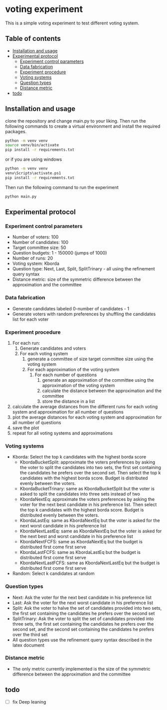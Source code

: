 # voting experiment

This is a simple voting experiment to test different voting system.

## Table of contents

- [Installation and usage](#installation-and-usage)
- [Experimental protocol](#experimental-protocol)
    - [Experiment control parameters](#experiment-control-parameters)
    - [Data fabrication](#data-fabrication)
    - [Experiment procedure](#experiment-procedure)
    - [Voting systems](#voting-systems)
    - [Question types](#question-types)
    - [Distance metric](#distance-metric)
- [todo](#todo)

## Installation and usage

clone the repository and change main.py to your liking. Then run the following commands to create a virtual environment
and install the required packages.

```bash
python -m venv venv
source venv/bin/activate
pip install -r requirements.txt
```

or if you are using windows

```bash
python -m venv venv
venv\Scripts\activate.ps1
pip install -r requirements.txt
```

Then run the following command to run the experiment

```bash
python main.py
```

## Experimental protocol

### Experiment control parameters

- Number of voters: 100
- Number of candidates: 100
- Target committee size: 50
- Question budgets: 1 - 150000 (jumps of 1000)
- Number of runs: 20
- Voting system: Kborda
- Question type: Next, Last, Split, SplitTrinary - all using the refinement query syntax
- Distance metric: size of the symmetric difference between the approximation and the committee

### Data fabrication

- Generate candidates labeled 0-number of candidates - 1
- Generate voters with random preferences by shuffling the candidates list for each voter

### Experiment procedure

1. For each run:
    1. Generate candidates and voters
    2. For each voting system
        1. generate a committee of size target committee size using the voting system
        2. For each approximation of the voting system
            1. For each number of questions
                1. generate an approximation of the committee using the approximation of the voting system
                2. calculate the distance between the approximation and the committee
                3. store the distance in a list
2. calculate the average distances from the different runs for each voting system and approximation for all number of
   questions
3. plot the average distances for each voting system and approximation for all number of questions
4. save the plot
5. repeat for all voting systems and approximations

### Voting systems

- Kborda: Select the top k candidates with the highest borda score
    - KbordaBucketSplit: approximate the voters preferences by asking the voter to split the candidates into two sets,
      the first set containing the candidates he prefers over the second set. Then select the top k candidates with the
      highest borda score. Budget is distributed evenly between the voters.
    - KbordaBucketTrinary: same as KbordaBucketSplit but the voter is asked to split the candidates into three sets
      instead of two
    - KbordaNextEq: approximate the voters preferences by asking the voter for the next best candidate in his preference
      list. Then select the top k candidates with the highest borda score. Budget is distributed evenly between the
      voters.
    - KbordaLastEq: same as KbordaNextEq but the voter is asked for the next worst candidate in his preference list
    - KbordaNextLastEq: same as KbordaNextEq but the voter is asked for the next best and worst candidate in his
      preference list
    - KbordaNextFCFS: same as KbordaNextEq but the budget is distributed first come first serve
    - KbordaLastFCFS: same as KbordaLastEq but the budget is distributed first come first serve
    - KbordaNextLastFCFS: same as KbordaNextLastEq but the budget is distributed first come first serve
- Random: Select k candidates at random

### Question types

- Next: Ask the voter for the next best candidate in his preference list
- Last: Ask the voter for the next worst candidate in his preference list
- Split: Ask the voter to halve the set of candidates provided into two sets, the first set containing the candidates he
  prefers over the second set
- SplitTrinary: Ask the voter to split the set of candidates provided into three sets, the first set containing the
  candidates he prefers over the second set, and the second set containing the candidates he prefers over the third set
- All question types use the refinement query syntax described in the latex document

### Distance metric

- The only metric currently implemented is the size of the symmetric difference between the approximation and the
  committee

## todo

- [ ] fix Deep leaning
